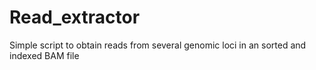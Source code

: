 # Read_extractor
Simple script to obtain reads from several genomic loci in an sorted and indexed BAM file
